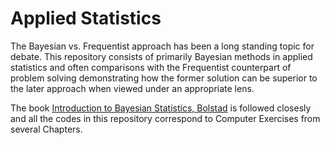 # Applied Statistics

The Bayesian vs. Frequentist approach has been a long standing topic for debate. 
This repository consists of primarily Bayesian methods in applied statistics and often comparisons with the Frequentist counterpart of problem 
solving demonstrating how the former solution can be superior to the later approach when viewed under an appropriate lens.

The book [Introduction to Bayesian Statistics, Bolstad](https://onlinelibrary.wiley.com/doi/book/10.1002/9781118593165) is followed closesly and all the codes in this repository correspond to Computer Exercises from several Chapters.
